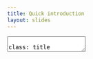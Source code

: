 ```yaml
---
title: Quick introduction
layout: slides
---
```


<textarea id="source">

class: title

# Definiti

## Definitively your domain definition

---

class: title

# A simple question

## How do you validate your business rules?

---

# Thinking

## Example – Subject

As an administrator of the software, I want to create a new theater.
This theater will have:

* A name (required)
* An address (required, in one-line, no need to be specific)
* One or more plans

A plan in the theater is composed of:

* A stage
* A list of seats, all uniquely named

All of these elements are place inside the plan

---

# Thinking

## Example – Model

```
Theater(
  name: String,
  address: String,
  plans: List[Plan]
)

Plan(
  stage: Position,
  seats: List[Seat]
)

Seat(
  name: String,
  position: Position
)

Position(
  x: Int,
  y: Int
)
```

---

# Thinking

## Strategy 1 : Imperative verification

```typescript
function verifyTheater(theater: Theater): string | undefined {
  if (isEmpty(theater.name)) {
    return "Please provide a theater name"
  } else if (isEmpty(theater.address)) {
    return "Please provide a theater address"
  } else if (isEmpty(theater.plans)) {
    return "Please provide at least one plan"
  } else {
    const planErrors = theater.plans.map(verifyPlan).filter(error => !!error)
    if (planErrors) {
      return planErrors[0]
    } else {
      return undefined
    }
  }
}
```

---

# Thinking

## Strategy 2 : Smart setters

```java
class Theater {
  private String name;
  private String address;
  private List<Plan> plans;
    
  void setName(String name) {
    if (name != null && name.length > 0) {
      this.name = name;
    } else {
      throw new InvalidArgumentException("Please provide a theater name");
    }
  }
  
  void setPlans(List<Plan> plans) {
    if (plans != null && plans.length > 0) {
      this.plans = plans;
    } else {
      throw new InvalidArgumentException("Please provide at least one plan");
    }
  }
}
```

---

# Thinking

## Strategy 3 : Annotations

```java
class Plan {
    @NotNull
    @Valid // Valid?! Isn't it obvious? 🤔
    private Position stage;
    
    @NotNull
    @Valid
    @SeatsAreUnique
    private List<Seat> seats;
}
```

---

# Thinking

## Strategy 3 : Annotations

```java
@java.lang.annotation.Documented
@ConstraintValidator(value = SeatsAreUniqueValidator.class)
@java.lang.annotation.Target(value = {java.lang.annotation.ElementType.FIELD})
@java.lang.annotation.Retention(value = java.lang.annotation.RetentionPolicy.RUNTIME)
public @interface SeatsAreUnique {
  String message() default "Please provide only unique seats";
  String[] groups() default {};
}
// New file
public class SeatsAreUniqueValidator implements ConstraintValidator<SeatsAreUnique, List<Seat>> {
  public void initialize(SeatsAreUnique constraintAnnotation) {}

  public boolean isValid(List<Seat> object, ConstraintValidatorContext constraintContext) {
    if (object == null) {
      return false;
    } else {
      return this.seatsAreUnique(seats);        
    }
  }
}
```

---

# Thinking

## Strategy 4 : Functional programming, monad… 

```scala
// When we valid something, it returns Valid or Invalid with all errors.
// We suppose there are methods to compose validations but not shown here.
sealed trait Validation
case class Invalid(errors: List[String]) extends Validation
case object Valid extends Validation

def verifyTheater(theater: Theater): Validation = {
  // I check that all validations are valid
  Validation.verifyAll(
    StringValidation.validateNonEmpty(theater.name),
    StringValidation.validateNonEmpty(theater.address),
    ListValidation.validateNonEmpty(theater.plans)
  ) andThen {
    // In case previous validations are all valid,
    // we verify all plans are valid
    Validation.verifyList(theater.plans.map(verifyPlans))
  }
}
```

---

# Thinking

## Strategy * : So many others…

* Railway validation
* Specification pattern
* Formal verification
* …

---

class: title

# What all these strategies share?

--

## Coming from the language *then* adapted for our needs

---

class: title

# Can we do it otherwise?

---

class: title

# Coming: The Definiti Project

---

# Reminder: Subject

As an administrator of the software, I want to create a new theater.
This theater will have:

* A name (required)
* An address (required, in one-line, no need to be specific)
* One or more plans

A plan in the theater is composed of:

* A stage
* A list of seats, all uniquely named

All of these elements are place inside the plan

---

# How do I want to reword this subject?

And of course, with code!

(*Live coding*)

---

# A descriptive and functional language

* Descriptive
* No side-effect by design (even `Date.now`!)
* Inspired from functional programming and object-oriented programing
* Independent from any language and framework

---

# Go further (not implemented)

A **language** dedicated to tests?

```
context test {% raw %}{{{{% endraw %}
  test verification NonEmptyString {
    > When the string is empty, returns an error
    check "" return error
    
    > When the string contains one character, return valid
    check "x" return valid
  }
}}}
```

---

A **language** dedicated to API ?

```
context http {% raw %}{{{{% endraw %}
  action UpdateBlog {
    PUT /blog/:id
    requiring input Blog or invalidate with Error
    requiring authentification or invalidate with Unauthorized
    requiring authorization Admin or invalidate with Forbidden
    requiring existing Blog or invalidate with NotFound
    returning Blog
  }
}}}
```

--

Since we return a `Blog`, cannot we automatically check the returned model is valid?
And to proactively detect any error in the process (latent tests)?

--

Since we describe conditions, cannot we execute validations a first time before calling the server?

---

class: title

# Definiti

## Definitively your domain definition

Thank you for your participation!

Any question?

</textarea>